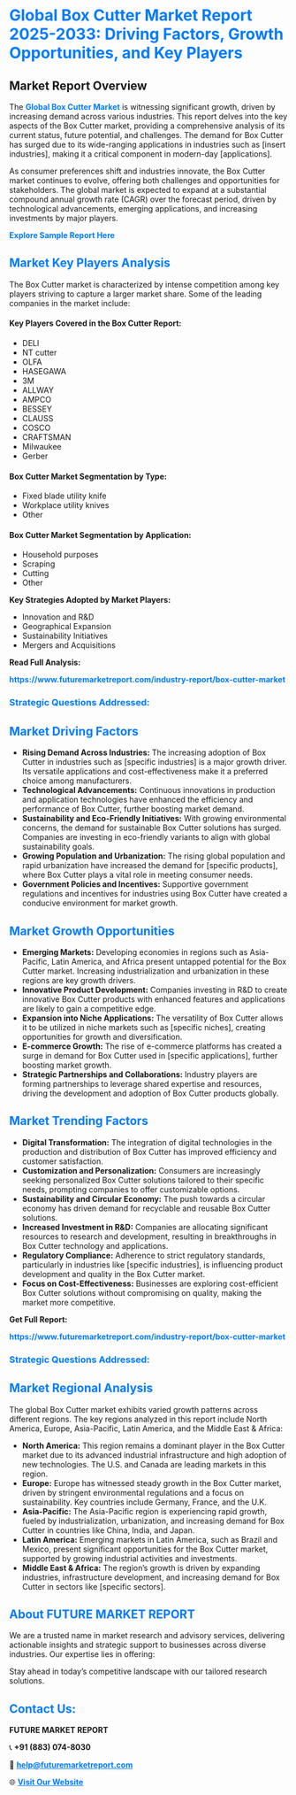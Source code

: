 <h1 style="color: #007BFF;">Global Box Cutter Market Report 2025-2033: Driving Factors, Growth Opportunities, and Key Players</h1>

<section id="overview">
<h2>Market Report Overview</h2>
<p>The <a href="https://www.futuremarketreport.com/industry-report/box-cutter-market" style="color: #007BFF; text-decoration: none;"><strong>Global Box Cutter Market</strong></a> is witnessing significant growth, driven by increasing demand across various industries. This report delves into the key aspects of the Box Cutter market, providing a comprehensive analysis of its current status, future potential, and challenges. The demand for Box Cutter has surged due to its wide-ranging applications in industries such as [insert industries], making it a critical component in modern-day [applications].</p>
<p>As consumer preferences shift and industries innovate, the Box Cutter market continues to evolve, offering both challenges and opportunities for stakeholders. The global market is expected to expand at a substantial compound annual growth rate (CAGR) over the forecast period, driven by technological advancements, emerging applications, and increasing investments by major players.</p>
</section>

<section id="overview">
<p><a href="https://www.futuremarketreport.com/request-sample/reportId=86482" style="color: #007BFF; text-decoration: none;"><strong>Explore Sample Report Here</strong></a></p>
</section>

<section id="key-players">
<h2 style="color: #007BFF;">Market Key Players Analysis</h2>
<p>The Box Cutter market is characterized by intense competition among key players striving to capture a larger market share. Some of the leading companies in the market include:</p>
<h4>Key Players Covered in the Box Cutter Report:</h4>
<ul><li>DELI</li><li>NT cutter</li><li>OLFA</li><li>HASEGAWA</li><li>3M</li><li>ALLWAY</li><li>AMPCO</li><li>BESSEY</li><li>CLAUSS</li><li>COSCO</li><li>CRAFTSMAN</li><li>Milwaukee</li><li>Gerber</li></ul>
<h4>Box Cutter Market Segmentation by Type:</h4>
<ul><li>Fixed blade utility knife</li><li>Workplace utility knives</li><li>Other</li></ul>

<h4>Box Cutter Market Segmentation by Application:</h4>
<ul><li>Household purposes</li><li>Scraping</li><li>Cutting</li><li>Other</li></ul>
<p><strong>Key Strategies Adopted by Market Players:</strong></p>
<ul>
<li>Innovation and R&D</li>
<li>Geographical Expansion</li>
<li>Sustainability Initiatives</li>
<li>Mergers and Acquisitions</li>
</ul>
</section>

<section>
<p><strong>Read Full Analysis: </strong></p><a href="https://www.futuremarketreport.com/industry-report/box-cutter-market" style="color: #007BFF; text-decoration: none;"><strong>https://www.futuremarketreport.com/industry-report/box-cutter-market</strong></a>
<h3 style="color: #007BFF;">Strategic Questions Addressed:</h3>
</section>

<section id="driving-factors">
<h2 style="color: #007BFF;">Market Driving Factors</h2>
<ul>
<li><strong>Rising Demand Across Industries:</strong> The increasing adoption of Box Cutter in industries such as [specific industries] is a major growth driver. Its versatile applications and cost-effectiveness make it a preferred choice among manufacturers.</li>
<li><strong>Technological Advancements:</strong> Continuous innovations in production and application technologies have enhanced the efficiency and performance of Box Cutter, further boosting market demand.</li>
<li><strong>Sustainability and Eco-Friendly Initiatives:</strong> With growing environmental concerns, the demand for sustainable Box Cutter solutions has surged. Companies are investing in eco-friendly variants to align with global sustainability goals.</li>
<li><strong>Growing Population and Urbanization:</strong> The rising global population and rapid urbanization have increased the demand for [specific products], where Box Cutter plays a vital role in meeting consumer needs.</li>
<li><strong>Government Policies and Incentives:</strong> Supportive government regulations and incentives for industries using Box Cutter have created a conducive environment for market growth.</li>
</ul>
</section>

<section id="growth-opportunities">
<h2 style="color: #007BFF;">Market Growth Opportunities</h2>
<ul>
<li><strong>Emerging Markets:</strong> Developing economies in regions such as Asia-Pacific, Latin America, and Africa present untapped potential for the Box Cutter market. Increasing industrialization and urbanization in these regions are key growth drivers.</li>
<li><strong>Innovative Product Development:</strong> Companies investing in R&D to create innovative Box Cutter products with enhanced features and applications are likely to gain a competitive edge.</li>
<li><strong>Expansion into Niche Applications:</strong> The versatility of Box Cutter allows it to be utilized in niche markets such as [specific niches], creating opportunities for growth and diversification.</li>
<li><strong>E-commerce Growth:</strong> The rise of e-commerce platforms has created a surge in demand for Box Cutter used in [specific applications], further boosting market growth.</li>
<li><strong>Strategic Partnerships and Collaborations:</strong> Industry players are forming partnerships to leverage shared expertise and resources, driving the development and adoption of Box Cutter products globally.</li>
</ul>
</section>

<section id="trending-factors">
<h2 style="color: #007BFF;">Market Trending Factors</h2>
<ul>
<li><strong>Digital Transformation:</strong> The integration of digital technologies in the production and distribution of Box Cutter has improved efficiency and customer satisfaction.</li>
<li><strong>Customization and Personalization:</strong> Consumers are increasingly seeking personalized Box Cutter solutions tailored to their specific needs, prompting companies to offer customizable options.</li>
<li><strong>Sustainability and Circular Economy:</strong> The push towards a circular economy has driven demand for recyclable and reusable Box Cutter solutions.</li>
<li><strong>Increased Investment in R&D:</strong> Companies are allocating significant resources to research and development, resulting in breakthroughs in Box Cutter technology and applications.</li>
<li><strong>Regulatory Compliance:</strong> Adherence to strict regulatory standards, particularly in industries like [specific industries], is influencing product development and quality in the Box Cutter market.</li>
<li><strong>Focus on Cost-Effectiveness:</strong> Businesses are exploring cost-efficient Box Cutter solutions without compromising on quality, making the market more competitive.</li>
</ul>
</section>

<section>
<p><strong>Get Full Report: </strong></p><a href="https://www.futuremarketreport.com/industry-report/box-cutter-market" style="color: #007BFF; text-decoration: none;"><strong>https://www.futuremarketreport.com/industry-report/box-cutter-market</strong></a>
<h3 style="color: #007BFF;">Strategic Questions Addressed:</h3>
</section>


<section id="regional-analysis">
<h2 style="color: #007BFF;">Market Regional Analysis</h2>
<p>The global Box Cutter market exhibits varied growth patterns across different regions. The key regions analyzed in this report include North America, Europe, Asia-Pacific, Latin America, and the Middle East & Africa:</p>
<ul>
<li><strong>North America:</strong> This region remains a dominant player in the Box Cutter market due to its advanced industrial infrastructure and high adoption of new technologies. The U.S. and Canada are leading markets in this region.</li>
<li><strong>Europe:</strong> Europe has witnessed steady growth in the Box Cutter market, driven by stringent environmental regulations and a focus on sustainability. Key countries include Germany, France, and the U.K.</li>
<li><strong>Asia-Pacific:</strong> The Asia-Pacific region is experiencing rapid growth, fueled by industrialization, urbanization, and increasing demand for Box Cutter in countries like China, India, and Japan.</li>
<li><strong>Latin America:</strong> Emerging markets in Latin America, such as Brazil and Mexico, present significant opportunities for the Box Cutter market, supported by growing industrial activities and investments.</li>
<li><strong>Middle East & Africa:</strong> The region’s growth is driven by expanding industries, infrastructure development, and increasing demand for Box Cutter in sectors like [specific sectors].</li>
</ul>
</section>

<footer>
<h2 style="color: #007BFF;">About FUTURE MARKET REPORT</h2>
<p>We are a trusted name in market research and advisory services, delivering actionable insights and strategic support to businesses across diverse industries. Our expertise lies in offering:</p>

<p>Stay ahead in today’s competitive landscape with our tailored research solutions.</p>

<h2 style="color: #007BFF;">Contact Us:</h2>
<p><strong>FUTURE MARKET REPORT</strong></p>
<p>📞 <strong>+91 (883) 074-8030</strong></p>
<p>📧 <strong><a href="mailto:help@futuremarketreport.com" style="color: #007BFF;">help@futuremarketreport.com</a></strong></p>
<p>🌐 <strong><a href="https://www.futuremarketreport.com/" style="color: #007BFF;">Visit Our Website</a></strong></p>
</footer>